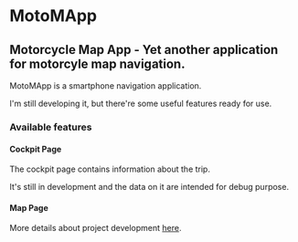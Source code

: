 # MotoMApp
## Motorcycle Map App - Yet another application for motorcyle map navigation.

MotoMApp is a smartphone navigation application.

I'm still developing it, but there're some useful features ready for use.

### Available features

#### Cockpit Page
The cockpit page contains information about the trip. 

It's still in development and the data on it are intended for debug purpose.

#### Map Page


More details about project development [here](https://bitbucket.org/michelebonacina/motomapp/wiki/Home).
